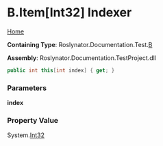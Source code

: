 <a name="_top"></a>

# B\.Item\[Int32\] Indexer

[Home](../../../../../README.md#_top)

**Containing Type**: Roslynator\.Documentation\.Test\.[B](../README.md#_top)

**Assembly**: Roslynator\.Documentation\.TestProject\.dll

```csharp
public int this[int index] { get; }
```

### Parameters

**index**

### Property Value

System\.[Int32](https://docs.microsoft.com/en-us/dotnet/api/system.int32)

